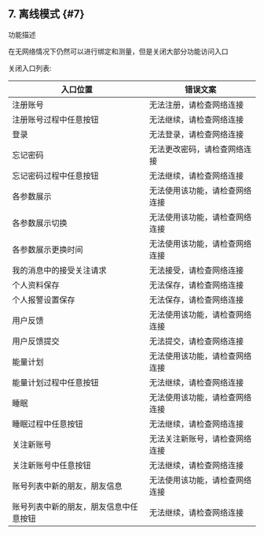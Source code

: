 ## 7\. 离线模式 {#7}

功能描述

在无网络情况下仍然可以进行绑定和测量，但是关闭大部分功能访问入口

关闭入口列表:

| 入口位置 | 错误文案 |
| --- | --- |
| 注册账号 | 无法注册，请检查网络连接 |
| 注册账号过程中任意按钮 | 无法继续，请检查网络连接 |
| 登录 | 无法登录，请检查网络连接 |
| 忘记密码 | 无法更改密码，请检查网络连接 |
| 忘记密码过程中任意按钮 | 无法继续，请检查网络连接 |
| 各参数展示 | 无法使用该功能，请检查网络连接 |
| 各参数展示切换 | 无法使用该功能，请检查网络连接 |
| 各参数展示更换时间 | 无法使用该功能，请检查网络连接 |
| 我的消息中的接受关注请求 | 无法接受，请检查网络连接 |
| 个人资料保存 | 无法保存，请检查网络连接 |
| 个人报警设置保存 | 无法保存，请检查网络连接 |
| 用户反馈 | 无法使用该功能，请检查网络连接 |
| 用户反馈提交 | 无法提交，请检查网络连接 |
| 能量计划 | 无法使用该功能，请检查网络连接 |
| 能量计划过程中任意按钮 | 无法继续，请检查网络连接 |
| 睡眠 | 无法使用该功能，请检查网络连接 |
| 睡眠过程中任意按钮 | 无法继续，请检查网络连接 |
| 关注新账号 | 无法关注新账号，请检查网络连接 |
| 关注新账号中任意按钮 | 无法继续，请检查网络连接 |
| 账号列表中新的朋友，朋友信息 | 无法使用该功能，请检查网络连接 |
| 账号列表中新的朋友，朋友信息中任意按钮 | 无法继续，请检查网络连接 |